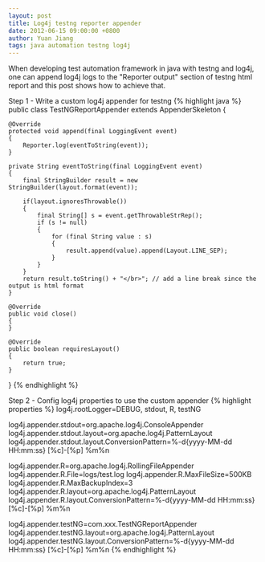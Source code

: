 ```yaml
---
layout: post
title: Log4j testng reporter appender
date: 2012-06-15 09:00:00 +0800
author: Yuan Jiang
tags: java automation testng log4j
---
```


When developing test automation framework in java with testng and log4j, one can append log4j logs to the "Reporter output" section of testng html report and this post shows how to achieve that.

Step 1 - Write a custom log4j appender for testng
{% highlight java %}
public class TestNGReportAppender extends AppenderSkeleton
{

    @Override
    protected void append(final LoggingEvent event)
    {
        Reporter.log(eventToString(event));
    }

    private String eventToString(final LoggingEvent event)
    {
        final StringBuilder result = new StringBuilder(layout.format(event));

        if(layout.ignoresThrowable())
        {
            final String[] s = event.getThrowableStrRep();
            if (s != null)
            {
                for (final String value : s)
                {
                    result.append(value).append(Layout.LINE_SEP);
                }
            }
        }
        return result.toString() + "</br>"; // add a line break since the output is html format
    }

    @Override
    public void close()
    {
    }

    @Override
    public boolean requiresLayout()
    {
        return true;
    }
}
{% endhighlight %}

Step 2 - Config log4j properties to use the custom appender
{% highlight properties %}
log4j.rootLogger=DEBUG, stdout, R, testNG

log4j.appender.stdout=org.apache.log4j.ConsoleAppender
log4j.appender.stdout.layout=org.apache.log4j.PatternLayout
log4j.appender.stdout.layout.ConversionPattern=%-d{yyyy-MM-dd   HH:mm:ss}   [%c]-[%p]   %m%n

log4j.appender.R=org.apache.log4j.RollingFileAppender
log4j.appender.R.File=logs/test.log
log4j.appender.R.MaxFileSize=500KB
log4j.appender.R.MaxBackupIndex=3
log4j.appender.R.layout=org.apache.log4j.PatternLayout
log4j.appender.R.layout.ConversionPattern=%-d{yyyy-MM-dd   HH:mm:ss}   [%c]-[%p]   %m%n

log4j.appender.testNG=com.xxx.TestNGReportAppender
log4j.appender.testNG.layout=org.apache.log4j.PatternLayout
log4j.appender.testNG.layout.ConversionPattern=%-d{yyyy-MM-dd   HH:mm:ss}   [%c]-[%p]   %m%n
{% endhighlight %}
